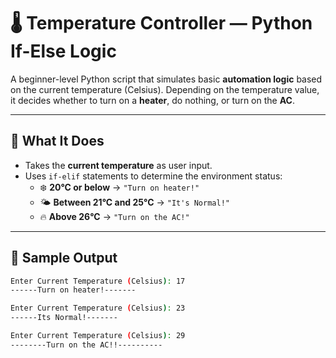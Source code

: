 # 🌡️ Temperature Controller — Python If-Else Logic

A beginner-level Python script that simulates basic **automation logic** based on the current temperature (Celsius). Depending on the temperature value, it decides whether to turn on a **heater**, do nothing, or turn on the **AC**.

---

## 🚀 What It Does

- Takes the **current temperature** as user input.
- Uses `if-elif` statements to determine the environment status:
  - ❄️ **20°C or below** → `"Turn on heater!"`
  - 🌤️ **Between 21°C and 25°C** → `"It's Normal!"`
  - 🔥 **Above 26°C** → `"Turn on the AC!"`

---

## 🧾 Sample Output

```bash
Enter Current Temperature (Celsius): 17
------Turn on heater!-------

Enter Current Temperature (Celsius): 23
------Its Normal!-------

Enter Current Temperature (Celsius): 29
--------Turn on the AC!!----------
